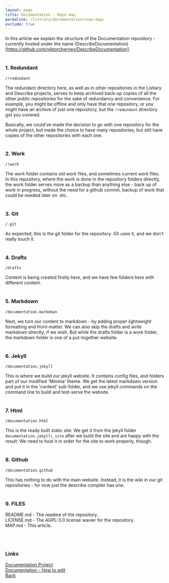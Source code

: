 ```yaml
---
layout: page
title: Documentation - Repo map
permalink: /listiary/documentation/repo-map/
exclude: true
---
```

In this article we explain the structure of the Documentation repository - currently hosted under the name (DescribeDocumentation)[https://github.com/viktorchernev/DescribeDocumentation].   
<br>

### 1. Redundant

`/!redundant`  

The redundant directory here, as well as in other repositories in the Listiary and Describe projects, serves to keep archived back-up copies of all the other public repositories for the sake of redundancy and convenience. For example, you might be offline and only have that one repository, or you might have an archive of just one repository, but the `!redundant` directory got you covered. 

Basically, we could've made the decision to go with one repository for the whole project, but made the choice to have many repositories, but still have copies of the other repositories with each one.  
<br>


### 2. Work

`/!work`

The work folder contains old work files, and sometimes current work files. In this repository, where the work is done in the repository folders directly, the work folder serves more as a backup than anything else - back up of work in progress, without the need for a github commit, backup of work that could be needed later on. etc.  
<br>


### 3. Git

`/.git`

As expected, this is the git folder for the repository. Git uses it, and we don't really touch it.  
<br>


### 4. Drafts

`/drafts`  

Content is being created firstly here, and we have few folders here with different content.  
<br>


### 5. Markdown

`/documentation.markdown`  

Next, we turn our content to markdown - by adding proper lightweight formatting and front-matter. We can also skip the drafts and write markdown directly, if we wish. But while the drafts folder is a work folder, the markdown folder is one of a put-together website.  
<br>


### 6. Jekyll

`/documentation.jekyll`  

This is where we build our jekyll website. It contains config files, and folders part of our modified 'Minima' theme. We get the latest markdown version and put it in the 'content' sub-folder, and we use jekyll commands on the command line to build and test-serve the website.  
<br>


### 7. Html

`/documentation.html`  

This is the ready built static site. We get it from the jekyll folder `documentation.jekyll\_site` after we build the site and are happy with the result. We need to host it in order for the site to work properly, though.  
<br>


### 8. Github

`/documentation.github`  

This has nothing to do with the main website. Instead, it is the wiki in our git repositories - for now just the describe compiler has one.  
<br>


### 9. FILES

README.md - The readme of the repository.<br>
LICENSE.md - The AGPL-3.0 license wavier for the repository.<br>
MAP.md - This article.<br>

<br>
<br>

### Links
[Documentation Project](/listiary/documentation/home/)<br>
[Documentation - How to edit](/listiary/documentation/how-to/)<br>
[Back](/listiary/)